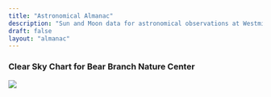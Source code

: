 ```yaml
---
title: "Astronomical Almanac"
description: "Sun and Moon data for astronomical observations at Westminster Astronomical Society"
draft: false
layout: "almanac"
---
```


### Clear Sky Chart for Bear Branch Nature Center

<a href=https://www.cleardarksky.com/c/BearBraMDkey.html>
<img class="img-fluid mb-5" src="https://www.cleardarksky.com/c/BearBraMDcsk.gif?c=2761254"></a>
